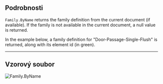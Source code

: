 ## Podrobnosti
`Family.ByName` returns the family definition from the current document (if available). If the family is not available in the current document, a null value is returned.

In the example below, a family definition for "Door-Passage-Single-Flush" is returned, along with its element id (in green).
___
## Vzorový soubor

![Family.ByName](./Revit.Elements.Family.ByName_img.jpg)
